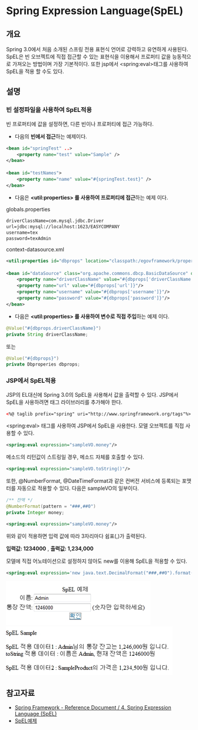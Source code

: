 # Spring Expression Language(SpEL)

## 개요

 Spring 3.0에서 처음 소개된 스프링 전용 표현식 언어로 강력하고 유연하게 사용된다.  
SpEL은 빈 오브젝트에 직접 접근할 수 있는 표현식을 이용해서 프로퍼티 값을 능동적으로 가져오는 방법이며 가장 기본적이다. 또한 jsp에서 &lt;spring:eval&gt;태그를 사용하여 SpEL을 적용 할 수도 있다.

## 설명

### 빈 설정파일을 사용하여 SpEL적용

 빈 프로퍼티에 값을 설정하면, 다른 빈이나 프로퍼티에 접근 가능하다.

- 다음의 **빈에서 접근**하는 예제이다.

```xml
<bean id="springTest" ..>
	<property name="test" value="Sample" />
</bean>
 
<bean id="testNames">
	<property name="name" value="#{springTest.test}" />
</bean>
```

- 다음은 **&lt;util:properties&gt; 를 사용하여 프로퍼티에 접근**하는 예제 이다.

 globals.properties

 ```properties
driverClassName=com.mysql.jdbc.Driver
url=jdbc:mysql://localhost:1623/EASYCOMPANY
username=tex
password=texAdmin
```

 context-datasource.xml

```xml
<util:properties id="dbprops" location="classpath:/egovframework/property/globals.properties" />
 
<bean id="dataSource" class="org.apache.commons.dbcp.BasicDataSource" destroy-method="close">
	<property name="driverClassName" value="#{dbprops['driverClassName']}"/>
	<property name="url" value="#{dbprops['url']}"/>
	<property name="username" value="#{dbprops['username']}"/>
	<property name="password" value="#{dbprops['password']}"/>
</bean>
```

- 다음은 **&lt;util:properties&gt; 를 사용하여 변수로 직접 주입**하는 예제 이다.

 ```java
@Value("#{dbprops.driverClassName}")
private String driverClassName;
```

 또는

 ```java
@Value("#{dbprops}")
private Dbproperies dbprops;
```

### JSP에서 SpEL적용

 JSP의 EL대신에 Spring 3.0의 SpEL을 사용해서 값을 출력할 수 있다. JSP에서 SpEL을 사용하려면 태그 라이브러리를 추가해야 한다.

```xml
<%@ taglib prefix="spring" uri="http://www.springframework.org/tags"%>
```

 &lt;spring:eval&gt; 태그를 사용하여 JSP에서 SpEL을 사용한다. 모델 오브젝트를 직접 사용할 수 있다.

```xml
<spring:eval expression="sampleVO.money"/>
```

 메소드의 리턴값이 스트링일 경우, 메소드 자체를 호출할 수 있다.

```xml
<spring:eval expression="sampleVO.toString()"/>
```

 또한, @NumberFormat, @DateTimeFormat과 같은 컨버전 서비스에 등록되는 포맷터를 자동으로 적용할 수 있다. 다음은 sampleVO의 일부이다.

 ```java
 /** 잔액 */
@NumberFormat(pattern = "###,##0")
private Integer money;
```

```xml
<spring:eval expression="sampleVO.money"/>
```

 위와 같이 적용하면 입력 값에 따라 3자리마다 쉼표(,)가 출력된다.

 **입력값: 1234000** , **출력값: 1,234,000**

 모델에 직접 어노테이션으로 설정하지 않아도 new를 이용해 SpEL을 적용할 수 있다.

```xml
<spring:eval expression='new java.text.DecimalFormat("###,##0").format(price)'/>
```

 ![image](./images/egovframework-rte2-ptl-spel1.jpg)![image](./images/egovframework-rte2-ptl-spel3.jpg)

## 참고자료

- [Spring Framework - Reference Document / 4. Spring Expression Language (SpEL)](https://docs.spring.io/spring-framework/docs/5.3.27/reference/html/core.html#expressions)
- [SpEL예제](https://www.egovframe.go.kr//wiki/doku.php?id=egovframework:rte3.9:rex:spel_%EC%98%88%EC%A0%9C)
